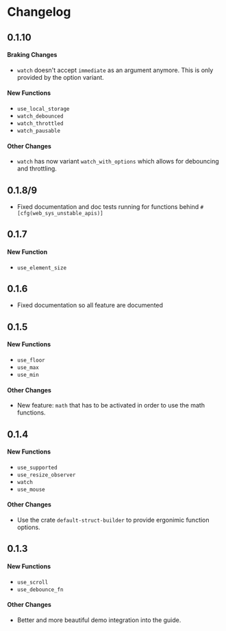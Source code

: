# Changelog

## 0.1.10

#### Braking Changes
- `watch` doesn't accept `immediate` as an argument anymore. This is only provided by the option variant.

#### New Functions
- `use_local_storage`
- `watch_debounced`
- `watch_throttled`
- `watch_pausable`

#### Other Changes

- `watch` has now variant `watch_with_options` which allows for debouncing and throttling.

## 0.1.8/9

- Fixed documentation and doc tests running for functions behind `#[cfg(web_sys_unstable_apis)]`

## 0.1.7

#### New Function
- `use_element_size`

## 0.1.6

- Fixed documentation so all feature are documented

## 0.1.5

#### New Functions
- `use_floor`
- `use_max`
- `use_min`

#### Other Changes
- New feature: `math` that has to be activated in order to use the math functions.

## 0.1.4

#### New Functions
- `use_supported`
- `use_resize_observer`
- `watch`
- `use_mouse`

#### Other Changes
- Use the crate `default-struct-builder` to provide ergonimic function options.

## 0.1.3

#### New Functions
- `use_scroll`
- `use_debounce_fn`

#### Other Changes
- Better and more beautiful demo integration into the guide.